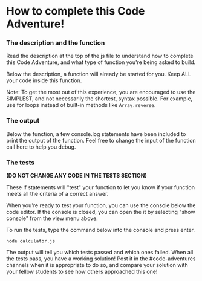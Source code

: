 # How to complete this Code Adventure!

### The description and the function

Read the description at the top of the js file to understand how to
complete this Code Adventure, and what type of function you're being
asked to build.

Below the description, a function will already be started for you.
Keep ALL your code inside this function.

Note: To get the most out of this experience, you are encouraged to
use the SIMPLEST, and not necessarily the shortest, syntax possible.
For example, use for loops instead of built-in methods like `Array.reverse`.

### The output

Below the function, a few console.log statements have been included
to print the output of the function. Feel free to change the input
of the function call here to help you debug.

### The tests

**(DO NOT CHANGE ANY CODE IN THE TESTS SECTION)**

These if statements will "test" your function to let you know if
your function meets all the criteria of a correct answer.

When you're ready to test your function, you can use the console
below the code editor. If the console is closed, you can open the
it by selecting "show console" from the view menu above.

To run the tests, type the command below into the console and press
enter.

    node calculator.js

The output will tell you which tests passed and which ones failed.
When all the tests pass, you have a working solution! Post it in
the #code-adventures channels when it is appropriate to do so, and
compare your solution with your fellow students to see how others
approached this one!

